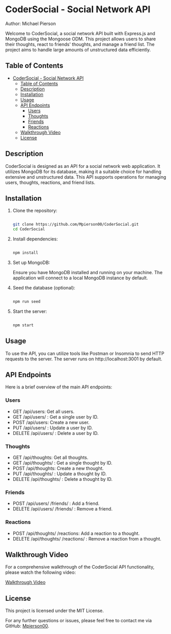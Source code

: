 # CoderSocial - Social Network API
Author: Michael Pierson

Welcome to CoderSocial, a social network API built with Express.js and MongoDB using the Mongoose ODM. This project allows users to share their thoughts, react to friends' thoughts, and manage a friend list. The project aims to handle large amounts of unstructured data efficiently.

## Table of Contents
- [CoderSocial - Social Network API](#codersocial---social-network-api)
  - [Table of Contents](#table-of-contents)
  - [Description](#description)
  - [Installation](#installation)
  - [Usage](#usage)
  - [API Endpoints](#api-endpoints)
    - [Users](#users)
    - [Thoughts](#thoughts)
    - [Friends](#friends)
    - [Reactions](#reactions)
  - [Walkthrough Video](#walkthrough-video)
  - [License](#license)
## Description
CoderSocial is designed as an API for a social network web application. It utilizes MongoDB for its database, making it a suitable choice for handling extensive and unstructured data. This API supports operations for managing users, thoughts, reactions, and friend lists.

## Installation
1. Clone the repository:

    ```bash

    git clone https://github.com/Mpierson00/CoderSocial.git
    cd CoderSocial
    ```
2. Install dependencies:
    ```bash

    npm install
    ```
3. Set up MongoDB:

    Ensure you have MongoDB installed and running on your machine. The application will connect to a local MongoDB instance by default.

4. Seed the database (optional):

    ```bash

    npm run seed
    ```
5. Start the server:

    ```bash

    npm start
    ```
## Usage
To use the API, you can utilize tools like Postman or Insomnia to send HTTP requests to the server. The server runs on http://localhost:3001 by default.

## API Endpoints
Here is a brief overview of the main API endpoints:

### Users
- GET /api/users: Get all users.
- GET /api/users/
    : Get a single user by ID.
- POST /api/users: Create a new user.
- PUT /api/users/
    : Update a user by ID.
- DELETE /api/users/
    : Delete a user by ID.
### Thoughts
- GET /api/thoughts: Get all thoughts.
- GET /api/thoughts/
    : Get a single thought by ID.
- POST /api/thoughts: Create a new thought.
- PUT /api/thoughts/
    : Update a thought by ID.
- DELETE /api/thoughts/
    : Delete a thought by ID.
### Friends
- POST /api/users/
    /friends/
    : Add a friend.
- DELETE /api/users/
    /friends/
    : Remove a friend.
### Reactions
- POST /api/thoughts/
    /reactions: Add a reaction to a thought.
- DELETE /api/thoughts/
    /reactions/
    : Remove a reaction from a thought.
## Walkthrough Video
For a comprehensive walkthrough of the CoderSocial API functionality, please watch the following video:

 [Walkthrough Video](https://www.youtube.com/watch?v=V7z73Y2WUrs)

## License
This project is licensed under the MIT License.

For any further questions or issues, please feel free to contact me via GitHub: [Mpierson00](https://github.com/Mpierson00).